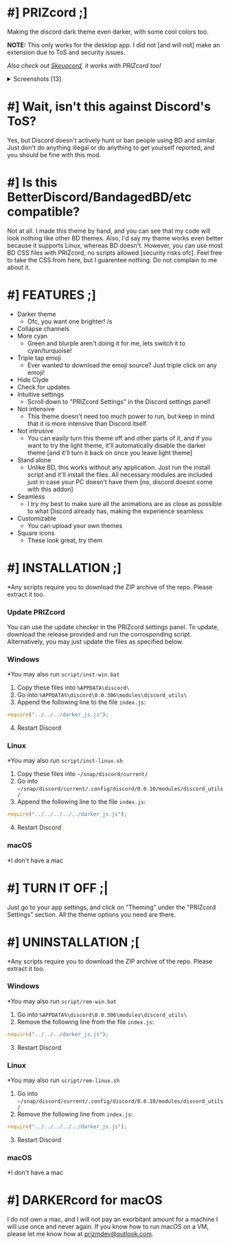 # #] PRIZcord ;]
Making the discord dark theme even darker, with some cool colors too.

**NOTE:** This only works for the desktop app. I did not [and will not] make an extension due to ToS and security issues.

*Also check out [Skeuocord](https://github.com/marda33/skeuocord), it works with PRIZcord too!*

<details>
  <summary>Screenshots [13]</summary>
  <h2><i>Normal icons:</i></h2>
  <img src="https://media.discordapp.net/attachments/569698278271090728/727590717009952908/unknown.png" width="32%">
  <img src="https://media.discordapp.net/attachments/569698278271090728/727590845817290773/unknown.png" width="32%">
  <img src="https://media.discordapp.net/attachments/569698278271090728/727591933517496452/unknown.png" width="32%">
  <img src="https://media.discordapp.net/attachments/569698278271090728/727592116011794522/unknown.png" width="32%">
  <img src="https://media.discordapp.net/attachments/569698278271090728/727593120664911902/unknown.png" width="32%">
  <img src="https://media.discordapp.net/attachments/569698278271090728/727593369789792346/unknown.png" width="32%">
  <img src="https://media.discordapp.net/attachments/569698278271090728/735951917418807436/unknown.png" width="32%">
  <h2><i>Square icons:</i></h2>
  <img src="https://media.discordapp.net/attachments/569698278271090728/735846902477881454/unknown.png" width="32%">
  <img src="https://media.discordapp.net/attachments/569698278271090728/735951186989154426/unknown.png" width="32%">
  <img src="https://media.discordapp.net/attachments/615530864830578688/735845849254461480/unknown.png" width="32%">
  <img src="https://media.discordapp.net/attachments/569698278271090728/735952050726371348/unknown.png" width="32%">
  <img src="https://media.discordapp.net/attachments/615530864830578688/735939104176341022/unknown.png" width="32%">
  <img src="https://media.discordapp.net/attachments/569698278271090728/735953307927052299/unknown.png" width="32%">
</details>

# #] Wait, isn't this against Discord's ToS?
Yes, but Discord doesn't actively hunt or ban people using BD and similar. Just don't do anything illegal
or do anything to get yourself reported, and you should be fine with this mod.

# #] Is this BetterDiscord/BandagedBD/etc compatible?
Not at all. I made this theme by hand, and you can see that my code will look nothing like other BD themes.
Also, I'd say my theme works even better because it supports Linux, whereas BD doesn't. However, you can use
most BD CSS files with PRIZcord, no scripts allowed [security risks ofc]. Feel free to take the CSS from here,
but I guarentee nothing. Do not complain to me about it.

# #] FEATURES ;]
- Darker theme
  - Ofc, you want one brighter! /s
- Collapse channels
- More cyan
  - Green and blurple aren't doing it for me, lets switch it to cyan/turquoise!
- Triple tap emoji
  - Ever wanted to download the emoji source? Just triple click on any emoji!
- Hide Clyde
- Check for updates
- Intuitive settings
  - Scroll down to "PRIZcord Settings" in the Discord settings panel!
- Not intensive
  - This theme doesn't need too much power to run, but keep in mind that it is more
  intensive than Discord itself
- Not intrusive
  - You can easily turn this theme off and other parts of it, and if you want to try
  the light theme, it'll automatically disable the darker theme [and it'll turn it back
  on once you leave light theme]
- Stand alone
  - Unlike BD, this works without any application. Just run the install script and it'll
  install the files. All necessary modules are included just in case your PC doesn't have
  them [no, discord doesnt come with this addon]
- Seamless
  - I try my best to make sure all the animations are as close as possible to what Discord
  already has, making the experience seamless
- Customizable
  - You can upload your own themes
- Square icons
  - These look great, try them

# #] INSTALLATION ;]
*Any scripts require you to download the ZIP archive of the repo. Please extract it too.

### Update PRIZcord
You can use the update checker in the PRIZcord settings panel. To update, download the
release provided and run the corrosponding script. Alternatively, you may just update the
files as specified below.

### Windows
*You may also run `script/inst-win.bat`
1. Copy these files into `%APPDATA\discord\`
2. Go into `%APPDATA%\discord\0.0.306\modules\discord_utils\`
3. Append the following line to the file `index.js`:
```js
require("../../../darker_js.js");
```
4. Restart Discord

### Linux
*You may also run `script/inst-linux.sh`
1. Copy these files into `~/snap/discord/current/`
2. Go into `~/snap/discord/current/.config/discord/0.0.10/modules/discord_utils/`
3. Append the following line to the file `index.js`:
```js
require("../../../../../darker_js.js");
```
4. Restart Discord

### macOS
*I don't have a mac

# #] TURN IT OFF ;|
Just go to your app settings, and click on "Theming" under the "PRIZcord Settings" section.
All the theme options you need are there.

# #] UNINSTALLATION ;\[
*Any scripts require you to download the ZIP archive of the repo. Please extract it too.

### Windows
*You may also run `script/rem-win.bat`
1. Go into `%APPDATA%\discord\0.0.306\modules\discord_utils\`
2. Remove the following line from the file `index.js`:
```js
require("../../../darker_js.js");
```
3. Restart Discord

### Linux
*You may also run `script/rem-linux.sh`
1. Go into `~/snap/discord/current/.config/discord/0.0.10/modules/discord_utils/`
2. Remove the following line from `index.js`:
```js
require("../../../../../darker_js.js");
```
3. Restart Discord

### macOS
*I don't have a mac

# #] DARKERcord for macOS
I do not own a mac, and I will not pay an exorbitant amount for a machine I will use once and never again.
If you know how to run macOS on a VM, please let me know how at [prizmdev@outlook.com](mailto:prizmdev@outlook.com).

